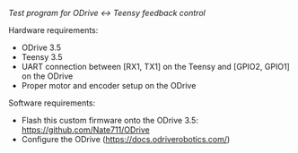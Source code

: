 *Test program for ODrive <-> Teensy feedback control*

Hardware requirements:
- ODrive 3.5
- Teensy 3.5
- UART connection between [RX1, TX1] on the Teensy and [GPIO2, GPIO1] on the ODrive
- Proper motor and encoder setup on the ODrive

Software requirements:
- Flash this custom firmware onto the ODrive 3.5: https://github.com/Nate711/ODrive
- Configure the ODrive (https://docs.odriverobotics.com/)
